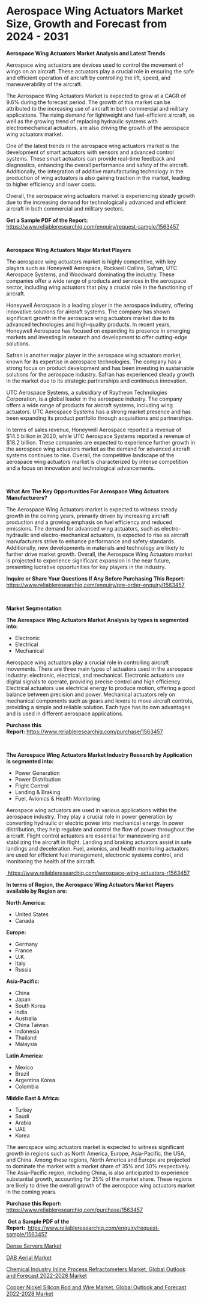 <p><h1>Aerospace Wing Actuators Market Size, Growth and Forecast from 2024 - 2031</h1></p><p><strong>Aerospace Wing Actuators Market Analysis and Latest Trends</strong></p>
<p><p>Aerospace wing actuators are devices used to control the movement of wings on an aircraft. These actuators play a crucial role in ensuring the safe and efficient operation of aircraft by controlling the lift, speed, and maneuverability of the aircraft.</p><p>The Aerospace Wing Actuators Market is expected to grow at a CAGR of 9.6% during the forecast period. The growth of this market can be attributed to the increasing use of aircraft in both commercial and military applications. The rising demand for lightweight and fuel-efficient aircraft, as well as the growing trend of replacing hydraulic systems with electromechanical actuators, are also driving the growth of the aerospace wing actuators market.</p><p>One of the latest trends in the aerospace wing actuators market is the development of smart actuators with sensors and advanced control systems. These smart actuators can provide real-time feedback and diagnostics, enhancing the overall performance and safety of the aircraft. Additionally, the integration of additive manufacturing technology in the production of wing actuators is also gaining traction in the market, leading to higher efficiency and lower costs.</p><p>Overall, the aerospace wing actuators market is experiencing steady growth due to the increasing demand for technologically advanced and efficient aircraft in both commercial and military sectors.</p></p>
<p><strong>Get a Sample PDF of the Report:&nbsp;</strong> <a href="https://www.reliableresearchiq.com/enquiry/request-sample/1563457">https://www.reliableresearchiq.com/enquiry/request-sample/1563457</a></p>
<p>&nbsp;</p>
<p><strong>Aerospace Wing Actuators Major Market Players</strong></p>
<p><p>The aerospace wing actuators market is highly competitive, with key players such as Honeywell Aerospace, Rockwell Collins, Safran, UTC Aerospace Systems, and Woodward dominating the industry. These companies offer a wide range of products and services in the aerospace sector, including wing actuators that play a crucial role in the functioning of aircraft.</p><p>Honeywell Aerospace is a leading player in the aerospace industry, offering innovative solutions for aircraft systems. The company has shown significant growth in the aerospace wing actuators market due to its advanced technologies and high-quality products. In recent years, Honeywell Aerospace has focused on expanding its presence in emerging markets and investing in research and development to offer cutting-edge solutions.</p><p>Safran is another major player in the aerospace wing actuators market, known for its expertise in aerospace technologies. The company has a strong focus on product development and has been investing in sustainable solutions for the aerospace industry. Safran has experienced steady growth in the market due to its strategic partnerships and continuous innovation.</p><p>UTC Aerospace Systems, a subsidiary of Raytheon Technologies Corporation, is a global leader in the aerospace industry. The company offers a wide range of products for aircraft systems, including wing actuators. UTC Aerospace Systems has a strong market presence and has been expanding its product portfolio through acquisitions and partnerships.</p><p>In terms of sales revenue, Honeywell Aerospace reported a revenue of $14.5 billion in 2020, while UTC Aerospace Systems reported a revenue of $18.2 billion. These companies are expected to experience further growth in the aerospace wing actuators market as the demand for advanced aircraft systems continues to rise. Overall, the competitive landscape of the aerospace wing actuators market is characterized by intense competition and a focus on innovation and technological advancements.</p></p>
<p>&nbsp;</p>
<p><strong>What Are The Key Opportunities For Aerospace Wing Actuators Manufacturers?</strong></p>
<p><p>The Aerospace Wing Actuators market is expected to witness steady growth in the coming years, primarily driven by increasing aircraft production and a growing emphasis on fuel efficiency and reduced emissions. The demand for advanced wing actuators, such as electro-hydraulic and electro-mechanical actuators, is expected to rise as aircraft manufacturers strive to enhance performance and safety standards. Additionally, new developments in materials and technology are likely to further drive market growth. Overall, the Aerospace Wing Actuators market is projected to experience significant expansion in the near future, presenting lucrative opportunities for key players in the industry.</p></p>
<p><strong>Inquire or Share Your Questions If Any Before Purchasing This Report:</strong> <a href="https://www.reliableresearchiq.com/enquiry/pre-order-enquiry/1563457">https://www.reliableresearchiq.com/enquiry/pre-order-enquiry/1563457</a></p>
<p>&nbsp;</p>
<p><strong>Market Segmentation</strong></p>
<p><strong>The Aerospace Wing Actuators Market Analysis by types is segmented into:</strong></p>
<p><ul><li>Electronic</li><li>Electrical</li><li>Mechanical</li></ul></p>
<p><p>Aerospace wing actuators play a crucial role in controlling aircraft movements. There are three main types of actuators used in the aerospace industry: electronic, electrical, and mechanical. Electronic actuators use digital signals to operate, providing precise control and high efficiency. Electrical actuators use electrical energy to produce motion, offering a good balance between precision and power. Mechanical actuators rely on mechanical components such as gears and levers to move aircraft controls, providing a simple and reliable solution. Each type has its own advantages and is used in different aerospace applications.</p></p>
<p><strong>Purchase this Report:&nbsp;</strong><a href="https://www.reliableresearchiq.com/purchase/1563457">https://www.reliableresearchiq.com/purchase/1563457</a></p>
<p>&nbsp;</p>
<p><strong>The Aerospace Wing Actuators Market Industry Research by Application is segmented into:</strong></p>
<p><ul><li>Power Generation</li><li>Power Distribution</li><li>Flight Control</li><li>Landing & Braking</li><li>Fuel, Avionics & Health Monitoring</li></ul></p>
<p><p>Aerospace wing actuators are used in various applications within the aerospace industry. They play a crucial role in power generation by converting hydraulic or electric power into mechanical energy. In power distribution, they help regulate and control the flow of power throughout the aircraft. Flight control actuators are essential for maneuvering and stabilizing the aircraft in flight. Landing and braking actuators assist in safe landings and deceleration. Fuel, avionics, and health monitoring actuators are used for efficient fuel management, electronic systems control, and monitoring the health of the aircraft.</p></p>
<p><a href="https://www.reliableresearchiq.com/aerospace-wing-actuators-r1563457">&nbsp;https://www.reliableresearchiq.com/aerospace-wing-actuators-r1563457</a></p>
<p><strong>In terms of Region, the Aerospace Wing Actuators Market Players available by Region are:</strong></p>
<p>
    <p> <strong> North America: </strong>
        <ul>
            <li>United States</li>
            <li>Canada</li>
        </ul>
        </p> 
    <p> <strong> Europe: </strong>
        <ul>
            <li>Germany</li>
            <li>France</li>
            <li>U.K.</li>
            <li>Italy</li>
            <li>Russia</li>
        </ul>
        </p> 
    <p> <strong> Asia-Pacific: </strong>
        <ul>
            <li>China</li>
            <li>Japan</li>
            <li>South Korea</li>
            <li>India</li>
            <li>Australia</li>
            <li>China Taiwan</li>
            <li>Indonesia</li>
            <li>Thailand</li>
            <li>Malaysia</li>
        </ul>
        </p> 
    <p> <strong> Latin America: </strong>
        <ul>
            <li>Mexico</li>
            <li>Brazil</li>
            <li>Argentina Korea</li>
            <li>Colombia</li>
        </ul>
        </p> 
    <p> <strong> Middle East & Africa: </strong>
        <ul>
            <li>Turkey</li>
            <li>Saudi</li>
            <li>Arabia</li>
            <li>UAE</li>
            <li>Korea</li>
        </ul>
    </p>
    </p>
<p><p>The aerospace wing actuators market is expected to witness significant growth in regions such as North America, Europe, Asia-Pacific, the USA, and China. Among these regions, North America and Europe are projected to dominate the market with a market share of 35% and 30% respectively. The Asia-Pacific region, including China, is also anticipated to experience substantial growth, accounting for 25% of the market share. These regions are likely to drive the overall growth of the aerospace wing actuators market in the coming years.</p></p>
<p><strong>Purchase this Report: </strong><a href="https://www.reliableresearchiq.com/purchase/1563457">https://www.reliableresearchiq.com/purchase/1563457</a></p>
<p>&nbsp;<strong>Get a Sample PDF of the Report:&nbsp;&nbsp;</strong><a href="https://www.reliableresearchiq.com/enquiry/request-sample/1563457">https://www.reliableresearchiq.com/enquiry/request-sample/1563457</a></p>
<p><strong></strong></p>
<p><p><a href="https://github.com/rahu1506/Market-Research-Report-List-5/blob/main/dense-servers-market.md">Dense Servers Market</a></p><p><a href="https://github.com/FassouRP/Market-Research-Report-List-5/blob/main/dab-aerial-market.md">DAB Aerial Market</a></p><p><a href="https://medium.com/@brisistensen57567/global-chemical-industry-inline-process-refractometers-market-global-outlook-and-forecast-2e4869181ec4">Chemical Industry Inline Process Refractometers Market, Global Outlook and Forecast 2022-2028 Market</a></p><p><a href="https://medium.com/@jakobeblake51/copper-nickel-silicon-rod-and-wire-market-global-outlook-and-forecast-2022-2028-market-share-ced1a7d621b5">Copper Nickel Silicon Rod and Wire Market, Global Outlook and Forecast 2022-2028 Market</a></p></p>